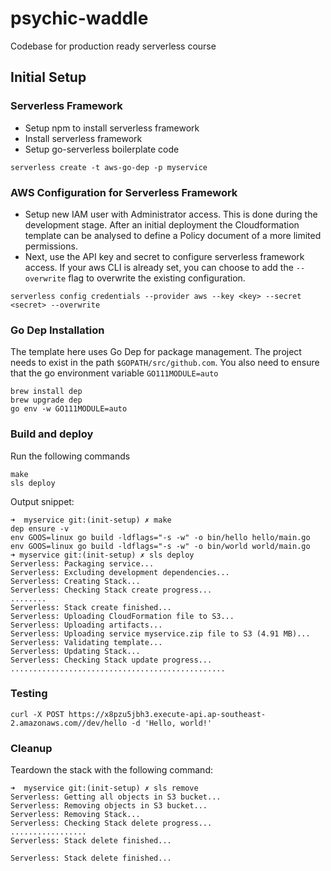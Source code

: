 # psychic-waddle
Codebase for production ready serverless course

## Initial Setup
### Serverless Framework
 - Setup npm to install serverless framework
 - Install serverless framework
 - Setup go-serverless boilerplate code
  ```
  serverless create -t aws-go-dep -p myservice
  ```
### AWS Configuration for Serverless Framework
 - Setup new IAM user with Administrator access. This is done during the development stage. After an initial deployment the Cloudformation template can be analysed to define a Policy document of a more limited permissions.
 - Next, use the API key and secret to configure serverless framework access. If your aws CLI is already set, you can choose to add the ```--overwrite``` flag to overwrite the existing configuration.
```
serverless config credentials --provider aws --key <key> --secret <secret> --overwrite
```
### Go Dep Installation
The template here uses Go Dep for package management. The project needs to exist in the path ```$GOPATH/src/github.com```. You also need to ensure that the go environment variable ```GO111MODULE=auto```
```
brew install dep
brew upgrade dep
go env -w GO111MODULE=auto
```
### Build and deploy
Run the following commands
```
make
sls deploy
```
Output snippet:
```
➜  myservice git:(init-setup) ✗ make
dep ensure -v
env GOOS=linux go build -ldflags="-s -w" -o bin/hello hello/main.go
env GOOS=linux go build -ldflags="-s -w" -o bin/world world/main.go
➜ myservice git:(init-setup) ✗ sls deploy
Serverless: Packaging service...
Serverless: Excluding development dependencies...
Serverless: Creating Stack...
Serverless: Checking Stack create progress...
........
Serverless: Stack create finished...
Serverless: Uploading CloudFormation file to S3...
Serverless: Uploading artifacts...
Serverless: Uploading service myservice.zip file to S3 (4.91 MB)...
Serverless: Validating template...
Serverless: Updating Stack...
Serverless: Checking Stack update progress...
................................................
```
### Testing 
```
curl -X POST https://x8pzu5jbh3.execute-api.ap-southeast-2.amazonaws.com//dev/hello -d 'Hello, world!'
```

### Cleanup
Teardown the stack with the following command:
```
➜  myservice git:(init-setup) ✗ sls remove
Serverless: Getting all objects in S3 bucket...
Serverless: Removing objects in S3 bucket...
Serverless: Removing Stack...
Serverless: Checking Stack delete progress...
.................
Serverless: Stack delete finished...

Serverless: Stack delete finished...
```
